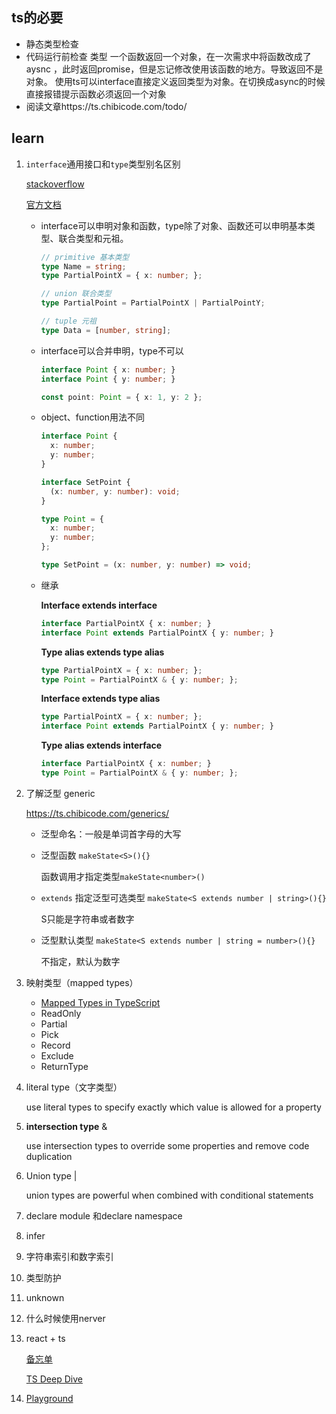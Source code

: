 ## ts的必要

* 静态类型检查
* 代码运行前检查 类型
  一个函数返回一个对象，在一次需求中将函数改成了aysnc ，此时返回promise，但是忘记修改使用该函数的地方。导致返回不是对象。
  使用ts可以interface直接定义返回类型为对象。在切换成async的时候直接报错提示函数必须返回一个对象
* 阅读文章https://ts.chibicode.com/todo/

## learn

1. `interface`通用接口和`type`类型别名区别

   [stackoverflow](https://stackoverflow.com/questions/37233735/typescript-interfaces-vs-types/52682220#52682220)

   [官方文档](https://www.typescriptlang.org/docs/handbook/advanced-types.html#interfaces-vs-type-aliases)

   * interface可以申明对象和函数，type除了对象、函数还可以申明基本类型、联合类型和元祖。

     ```typescript
     // primitive 基本类型
     type Name = string;
     type PartialPointX = { x: number; };
     
     // union 联合类型
     type PartialPoint = PartialPointX | PartialPointY;
     
     // tuple 元祖
     type Data = [number, string];
     ```

   * interface可以合并申明，type不可以

     ```typescript
     interface Point { x: number; }
     interface Point { y: number; }
     
     const point: Point = { x: 1, y: 2 };
     ```

   * object、function用法不同

     ```typescript
     interface Point {
       x: number;
       y: number;
     }
     
     interface SetPoint {
       (x: number, y: number): void;
     }
     
     type Point = {
       x: number;
       y: number;
     };
     
     type SetPoint = (x: number, y: number) => void;
     ```

   * 继承

     **Interface extends interface**

     ```typescript
     interface PartialPointX { x: number; }
     interface Point extends PartialPointX { y: number; }
     ```

     **Type alias extends type alias**

     ```typescript
     type PartialPointX = { x: number; };
     type Point = PartialPointX & { y: number; };
     ```

     **Interface extends type alias**

     ```typescript
     type PartialPointX = { x: number; };
     interface Point extends PartialPointX { y: number; }
     ```

     **Type alias extends interface**

     ```typescript
     interface PartialPointX { x: number; }
     type Point = PartialPointX & { y: number; };
     ```

2. 了解泛型 generic

   https://ts.chibicode.com/generics/

   * 泛型命名：一般是单词首字母的大写

   * 泛型函数 `makeState<S>(){}`

     函数调用才指定类型`makeState<number>()`

   * `extends` 指定泛型可选类型 `makeState<S extends number | string>(){}`

     S只能是字符串或者数字

   * 泛型默认类型 `makeState<S extends number | string = number>(){}`

     不指定，默认为数字

3. 映射类型（mapped types）

   * [Mapped Types in TypeScript](https://mariusschulz.com/blog/mapped-types-in-typescript)
   * ReadOnly
   * Partial
   * Pick
   * Record
   * Exclude
   * ReturnType

4. literal type（文字类型）

   use literal types to specify exactly which value is allowed for a property

5. **intersection type** &

   use intersection types to override some properties and remove code duplication

6. Union type |

   union types are powerful when combined with conditional statements

8. declare module 和declare namespace

9. infer

10. 字符串索引和数字索引

11. 类型防护

12. unknown

13. 什么时候使用nerver

14. react + ts 

    [备忘单](https://github.com/typescript-cheatsheets/react-typescript-cheatsheet#basic-cheatsheet-table-of-contents)

    [TS Deep Dive](https://basarat.gitbook.io/typescript/)

14. [Playground](https://www.typescriptlang.org/play/#)

